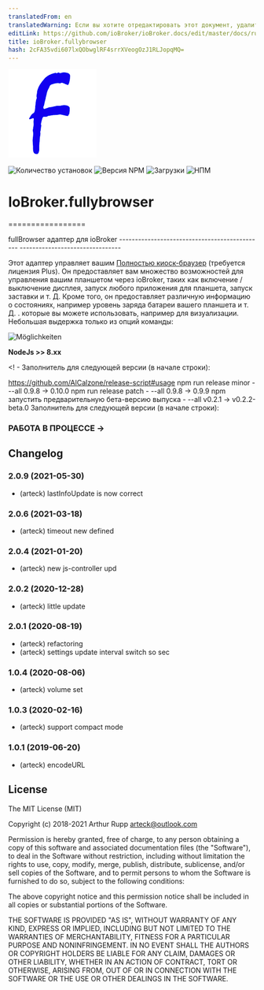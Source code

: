 ```yaml
---
translatedFrom: en
translatedWarning: Если вы хотите отредактировать этот документ, удалите поле «translationFrom», в противном случае этот документ будет снова автоматически переведен
editLink: https://github.com/ioBroker/ioBroker.docs/edit/master/docs/ru/adapterref/iobroker.fullybrowser/README.md
title: ioBroker.fullybrowser
hash: 2cFA35vdi607lxQObwglRF4srrXVeogOzJ1RLJopqMQ=
---
```

![Логотип](../../../en/adapterref/iobroker.fullybrowser/admin/fully.png)

![Количество установок](http://iobroker.live/badges/fullybrowser-stable.svg)
![Версия NPM](http://img.shields.io/npm/v/iobroker.fullybrowser.svg)
![Загрузки](https://img.shields.io/npm/dm/iobroker.fullybrowser.svg)
![НПМ](https://nodei.co/npm/iobroker.fullybrowser.png?downloads=true)

# IoBroker.fullybrowser
=================

fullBrowser адаптер для ioBroker ---------------------------------------------- --------------------------------

Этот адаптер управляет вашим [Полностью киоск-браузер](https://www.fully-kiosk.com) (требуется лицензия Plus). Он предоставляет вам множество возможностей для управления вашим планшетом через ioBroker, таких как включение / выключение дисплея, запуск любого приложения для планшета, запуск заставки и т. Д. Кроме того, он предоставляет различную информацию о состояниях, например уровень заряда батареи вашего планшета и т. Д. . которые вы можете использовать, например для визуализации.
Небольшая выдержка только из опций команды:

![Möglichkeiten](https://github.com/arteck/iobroker.fullyBrowser/blob/master/doku/auszug.png)

<b>NodeJs &gt;&gt; 8.xx</b>

<! - Заполнитель для следующей версии (в начале строки):

https://github.com/AlCalzone/release-script#usage npm run release minor - --all 0.9.8 -> 0.10.0 npm run release patch - --all 0.9.8 -> 0.9.9 npm запустить предварительную бета-версию выпуска - --all v0.2.1 -> v0.2.2-beta.0 Заполнитель для следующей версии (в начале строки):

### **РАБОТА В ПРОЦЕССЕ** ->

## Changelog

### 2.0.9 (2021-05-30)
* (arteck)  lastInfoUpdate is now correct

### 2.0.6 (2021-03-18)
* (arteck) timeout new defined

### 2.0.4 (2021-01-20)
* (arteck) new js-controller upd

### 2.0.2 (2020-12-28)
* (arteck) little update

### 2.0.1 (2020-08-19)
* (arteck) refactoring
* (arteck) settings update interval switch so sec

### 1.0.4 (2020-08-06)
* (arteck) volume set

### 1.0.3 (2020-02-16)
* (arteck) support compact mode

### 1.0.1 (2019-06-20)
* (arteck) encodeURL

## License
The MIT License (MIT)

Copyright (c) 2018-2021 Arthur Rupp <arteck@outlook.com>

Permission is hereby granted, free of charge, to any person obtaining a copy
of this software and associated documentation files (the "Software"), to deal
in the Software without restriction, including without limitation the rights
to use, copy, modify, merge, publish, distribute, sublicense, and/or sell
copies of the Software, and to permit persons to whom the Software is
furnished to do so, subject to the following conditions:

The above copyright notice and this permission notice shall be included in
all copies or substantial portions of the Software.

THE SOFTWARE IS PROVIDED "AS IS", WITHOUT WARRANTY OF ANY KIND, EXPRESS OR
IMPLIED, INCLUDING BUT NOT LIMITED TO THE WARRANTIES OF MERCHANTABILITY,
FITNESS FOR A PARTICULAR PURPOSE AND NONINFRINGEMENT. IN NO EVENT SHALL THE
AUTHORS OR COPYRIGHT HOLDERS BE LIABLE FOR ANY CLAIM, DAMAGES OR OTHER
LIABILITY, WHETHER IN AN ACTION OF CONTRACT, TORT OR OTHERWISE, ARISING FROM,
OUT OF OR IN CONNECTION WITH THE SOFTWARE OR THE USE OR OTHER DEALINGS IN
THE SOFTWARE.